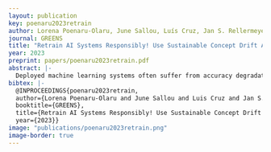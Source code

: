 ```yaml
---
layout: publication
key: poenaru2023retrain
author: Lorena Poenaru-Olaru, June Sallou, Luís Cruz, Jan S. Rellermeyer, Arie van Deursen
journal: GREENS
title: "Retrain AI Systems Responsibly! Use Sustainable Concept Drift Adaptation Techniques"
year: 2023
preprint: papers/poenaru2023retrain.pdf
abstract: |-
  Deployed machine learning systems often suffer from accuracy degradation over time generated by constant data shifts, also known as concept drift. Therefore, these systems require regular maintenance, in which the machine learning model needs to be adapted to concept drift. The literature presents plenty of model adaptation techniques. The most common technique is periodically executing the whole training pipeline with all the data gathered until a particular point in time, yielding a massive energy footprint. In this paper, we propose a research path that uses concept drift detection and adaptation to enable sustainable AI systems.
bibtex: |- 
  @INPROCEEDINGS{poenaru2023retrain,
  author={Lorena Poenaru-Olaru and June Sallou and Luis Cruz and Jan S. Rellermeyer and Arie van Deursen},
  booktitle={GREENS}, 
  title={Retrain AI Systems Responsibly! Use Sustainable Concept Drift Adaptation Techniques}, 
  year={2023}}
image: "publications/poenaru2023retrain.png"
image-border: true
---
```

